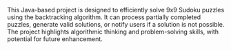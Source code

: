 This Java-based project is designed to efficiently solve 9x9 Sudoku puzzles using the backtracking algorithm. It can process partially completed puzzles, generate valid solutions, or notify users if a solution is not possible. The project highlights algorithmic thinking and problem-solving skills, with potential for future enhancement.
